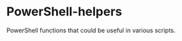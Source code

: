 PowerShell-helpers
==================

PowerShell functions that could be useful in various scripts.
